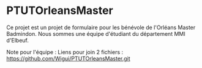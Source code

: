 # PTUTOrleansMaster

Ce projet est un projet de formulaire pour les bénévole de l'Orléans Master Badmindon. 
Nous sommes une équipe d'étudiant du département MMI d'Elbeuf.

Note pour l'équipe :
Liens pour join 2 fichiers : https://github.com/Wigui/PTUTOrleansMaster.git
